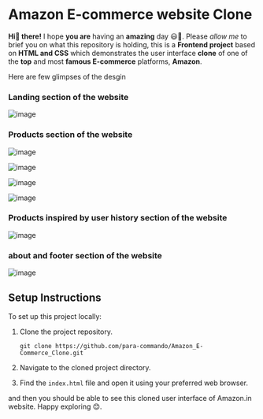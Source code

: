 # Amazon E-commerce website Clone

**Hi👋 there!** I hope **you are** having an **amazing** day 😃🌻. Please *allow me* to brief you on what this repository is holding, this is a **Frontend project** based on **HTML and CSS** which demonstrates the user interface **clone** of one of the **top** and most **famous E-commerce** platforms, **Amazon**.

Here are few glimpses of the desgin

### Landing section of the website




![image](https://github.com/para-commando/Amazon_E-Commerce_Clone/assets/123434846/62a221dc-84c0-4826-8a66-6f70302440fa)






### Products section of the website




![image](https://github.com/para-commando/Amazon_E-Commerce_Clone/assets/123434846/99576205-f42e-4e48-939a-1cef25eca914)





![image](https://github.com/para-commando/Amazon_E-Commerce_Clone/assets/123434846/3bea3a9d-d9a1-47ed-9eb8-43491c84dd80)






![image](https://github.com/para-commando/Amazon_E-Commerce_Clone/assets/123434846/18401c9f-fa93-448e-9e65-846c033deb2e)





![image](https://github.com/para-commando/Amazon_E-Commerce_Clone/assets/123434846/c7ef26ef-85b3-4e54-bd0a-e946f33f990c)







### Products inspired by user history section of the website





![image](https://github.com/para-commando/Amazon_E-Commerce_Clone/assets/123434846/ae2d9ba9-fcfd-4344-bafd-b146abcff018)





### about and footer section of the website






![image](https://github.com/para-commando/Amazon_E-Commerce_Clone/assets/123434846/c392bcff-e4c4-4340-b427-974f74206d78)






## Setup Instructions


To set up this project locally:

1. Clone the project repository.
   ```
   git clone https://github.com/para-commando/Amazon_E-Commerce_Clone.git
   ```

2. Navigate to the cloned project directory.

3. Find the `index.html` file and open it using your preferred web browser.

and then you should be able to see this cloned user interface of Amazon.in website. Happy exploring 😊.
